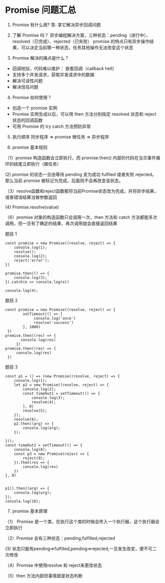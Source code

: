 # Promise 问题汇总

1. Promise 有什么用? 答: 拿它解决异步回调问题

2. 了解 Promise 吗？
   异步编程解决方案，三种状态：pending（进行中）、resolved（已完成）、rejected（已失败）
   promise 的特点只有异步操作结果，可以决定当前哪一种状态，任务其他操作无法改变这个状态

3. Promise 解决的痛点是什么？

- 回调地狱，代码难以维护： 嵌套回调（callback hell）
- 支持多个并发请求，获取并发请求中的数据
- 解决可读性问题
- 解决信任问题

4. Promise 如何使用？

- 创造一个 promise 实例
- Promise 实例生成以后，可以用 then 方法分别指定 resolved 状态和 reject 状态的回调函数
- 可用 Promise 的 try catch 方法预防异常

5. 执行顺序
   同步程序 => promise 微任务 => 异步程序

6. promise 基本规则

（1）promise 构造函数会立即执行，而 promise.then() 内部的代码在当次事件循环的结尾立即执行（微任务）

 (2) promise 的状态一旦由等待 pending 变为成功 fulfiled 或者失败 rejected。那么当前 promise 被标记为完成，后面则不会再改变该状态。

（3）resolve函数和reject函数都将当前Promise状态改为完成，并将异步结果，或者错误结果当做参数返回

 (4) Promise.resolve(value)

（6）promise 对象的构造函数只会调用一次，then 方法和 catch 方法都能多次调用，但一旦有了确定的结果，再次调用就会直接返回结果

题目 1

```
const promise = new Promise((resolve, reject) => {
    console.log(1);
    resolve();
    console.log(2);
    reject('error');
})

promise.then(() => {
    console.log(3);
}).catch(e => console.log(e))

console.log(4);
```

题目 2

```
const promise = new Promise((resolve, reject) => {
        setTimeout(() => {
             console.log('once')
             resolve('success')
        }, 1000)
 })
promise.then((res) => {
       console.log(res)
     })
promise.then((res) => {
     console.log(res)
 })
```

题目 3
```
const p1 = () => (new Promise((resolve, reject) => {
	console.log(1);
	let p2 = new Promise((resolve, reject) => {
		console.log(2);
		const timeOut1 = setTimeout(() => {
			console.log(3);
			resolve(4);
		}, 0)
		resolve(5);
	});
	resolve(6);
	p2.then((arg) => {
		console.log(arg);
	});

}));
const timeOut2 = setTimeout(() => {
	console.log(8);
	const p3 = new Promise(reject => {
		reject(9);
	}).then(res => {
		console.log(res)
	})
}, 0)


p1().then((arg) => {
	console.log(arg);
});
console.log(10);
```
7. promise 基本原理

（1） Promise 是一个类，在执行这个类的时候会传入一个执行器，这个执行器会立即执行

（2）Promise 会有三种状态：pending,fulfilled,rejected

 (3) 状态只能有pending=>fulfilled,pending=>rejected,一旦发生改变，便不可二次修改

（4）Promise 中使用resolve 和 reject来更改状态

（5）then 方法内部但事情就是状态判断